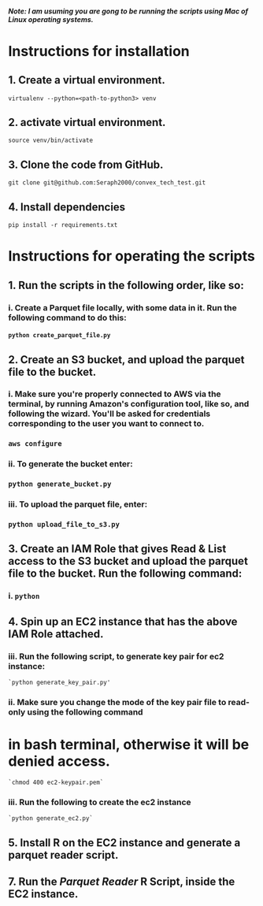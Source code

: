 #### *Note: I am usuming you are gong to be running the scripts using Mac of Linux operating systems.*

# Instructions for installation


## 1. Create a virtual environment.

`virtualenv --python=<path-to-python3> venv`

## 2. activate virtual environment.

`source venv/bin/activate`

## 3. Clone the code from GitHub.

`git clone git@github.com:Seraph2000/convex_tech_test.git`

## 4. Install dependencies

`pip install -r requirements.txt`

# Instructions for operating the scripts

## 1. Run the scripts in the following order, like so:

### i. Create a Parquet file locally, with some data in it. Run the following command to do this:

#### `python create_parquet_file.py`


## 2. Create an S3 bucket, and upload the parquet file to the bucket.

### i. Make sure you're properly connected to AWS via the terminal, by running Amazon's configuration tool, like so, and following the wizard. You'll be asked for credentials corresponding to the user you want to connect to.

### `aws configure`

### ii. To generate the bucket enter:

### `python generate_bucket.py`

### iii. To upload the parquet file, enter:

### `python upload_file_to_s3.py`

## 3. Create an IAM Role that gives Read & List access to the S3 bucket and upload the parquet file to the bucket. Run the following command:

### i. `python `


## 4. Spin up an EC2 instance that has the above IAM Role attached.

### iii. Run the following script, to generate key pair for ec2 instance:

    `python generate_key_pair.py'

### ii. Make sure you change the mode of the key pair file to read-only using the following command 
# in bash terminal, otherwise it will be denied access.

    `chmod 400 ec2-keypair.pem`

### iii. Run the following to create the ec2 instance

    `python generate_ec2.py`


## 5. Install R on the EC2 instance and generate a parquet reader script.


## 7. Run the *Parquet Reader* R Script, inside the EC2 instance.

